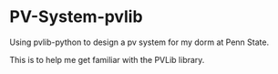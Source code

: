 # PV-System-pvlib
Using pvlib-python to design a pv system for my dorm at Penn State.

This is to help me get familiar with the PVLib library.
